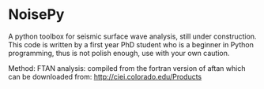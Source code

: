 # NoisePy
A python toolbox for seismic surface wave analysis, still under construction.
This code is written by a first year PhD student who is a beginner in Python programming, thus is not polish enough, use with your own caution.

Method:
FTAN analysis: compiled from the fortran version of aftan which can be downloaded from:
http://ciei.colorado.edu/Products

